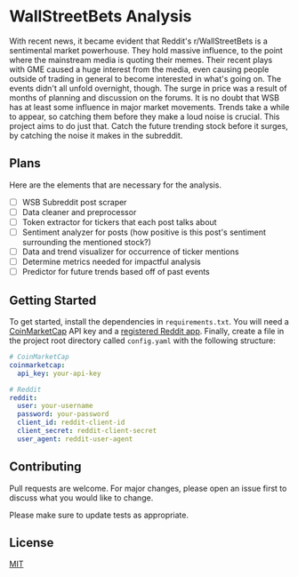 # WallStreetBets Analysis

With recent news, it became evident that Reddit's r/WallStreetBets is a sentimental market powerhouse. They hold massive influence, to the point where the mainstream media is quoting their memes. Their recent plays with GME caused a huge interest from the media, even causing people outside of trading in general to become interested in what's going on. The events didn't all unfold overnight, though. The surge in price was a result of months of planning and discussion on the forums. It is no doubt that WSB has at least some influence in major market movements. Trends take a while to appear, so catching them before they make a loud noise is crucial. This project aims to do just that. Catch the future trending stock before it surges, by catching the noise it makes in the subreddit.

## Plans

Here are the elements that are necessary for the analysis.

- [ ] WSB Subreddit post scraper
- [ ] Data cleaner and preprocessor
- [ ] Token extractor for tickers that each post talks about
- [ ] Sentiment analyzer for posts (how positive is this post's sentiment surrounding the mentioned stock?)
- [ ] Data and trend visualizer for occurrence of ticker mentions
- [ ] Determine metrics needed for impactful analysis
- [ ] Predictor for future trends based off of past events

## Getting Started

To get started, install the dependencies in `requirements.txt`. You will need a [CoinMarketCap](https://pro.coinmarketcap.com/) API key and a [registered Reddit app](https://www.reddit.com/prefs/apps/). Finally, create a file in the project root directory called `config.yaml` with the following structure:
```YAML
# CoinMarketCap
coinmarketcap:
  api_key: your-api-key

# Reddit
reddit:
  user: your-username
  password: your-password
  client_id: reddit-client-id
  client_secret: reddit-client-secret
  user_agent: reddit-user-agent
```

## Contributing
Pull requests are welcome. For major changes, please open an issue first to discuss what you would like to change.

Please make sure to update tests as appropriate.

## License
[MIT](https://choosealicense.com/licenses/mit/)
